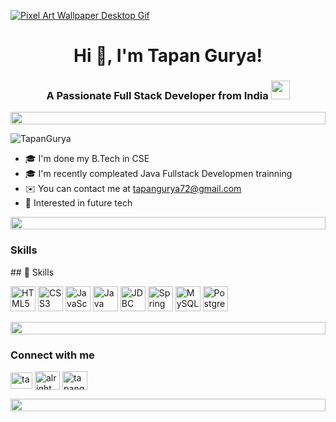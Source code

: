 
[![Pixel Art Wallpaper Desktop Gif](https://github.com/user-attachments/assets/68b05b87-a235-4916-82e3-b3d8bfa59896)
]()
<h1 align="center">Hi 👋, I'm Tapan Gurya!</h1>
<h3 align="center">A Passionate Full Stack Developer from India
    <img src="https://media.giphy.com/media/ObNTw8Uzwy6KQ/giphy.gif" width="30px"></h3>
<div align="left">
    <div align="left">
  <img src="https://i.imgur.com/dBaSKWF.gif" height="20" width="100%">
</div>
  
<p align="left"> <img src="https://komarev.com/ghpvc/?username=TapanGuryar&label=Profile%20views&color=0e75b6&style=flat" alt="TapanGurya" /> </p>



* 🎓  I'm done my B.Tech in CSE
* 🎓  I'm recently compleated Java Fullstack Developmen trainning
* ✉️  You can contact me at [tapangurya72@gmail.com](mailto:tapangurya72@gmail.com)
* 🚀 Interested in future tech

 <div align="left">
  <img src="https://i.imgur.com/dBaSKWF.gif" height="20" width="100%">
</div>

### Skills
<p align="left">
## 🚀 Skills

<p align="left">
  <!-- Frontend -->
  <img src="https://raw.githubusercontent.com/danielcranney/readme-generator/main/public/icons/skills/html5-colored.svg" width="40" height="40" alt="HTML5" />
  <img src="https://img.icons8.com/?size=96&id=21278&format=png" width="40" height="40" alt="CSS3" />
  <img src="https://img.icons8.com/?size=96&id=108784&format=png" width="40" height="40" alt="JavaScript" />
  
  <!-- Programming -->
  <img src="https://img.icons8.com/?size=96&id=13679&format=png" width="40" height="40" alt="Java" />
  
  <!-- Backend & Frameworks -->
  <img src="https://encrypted-tbn0.gstatic.com/images?q=tbn:ANd9GcTmT5h5HEkiMWGX0RaprJOmld4uujKqIgslVQ&s" width="40" height="40" alt="JDBC" />
  <img src="https://img.icons8.com/?size=96&id=90519&format=png" width="40" height="40" alt="Spring Boot" />
  
  <!-- Databases -->
  <img src="https://img.icons8.com/?size=96&id=13441&format=png" width="40" height="40" alt="MySQL" />
  <img src="https://img.icons8.com/?size=96&id=38561&format=png" width="40" height="40" alt="PostgreSQL" />
</p>


</p> 
  
<div align="left">
  <img src="https://i.imgur.com/dBaSKWF.gif" height="20" width="100%">
</div>
<h3 align="left">Connect with me </h3>
<p align="left">
<a href="[[https://www.linkedin.com/in/tapangurya/]()](https://www.linkedin.com/in/tapan-gurya-384370200/)" target="blank"><img align="center" src="https://raw.githubusercontent.com/rahuldkjain/github-profile-readme-generator/master/src/images/icons/Social/linked-in-alt.svg" alt="tapan gurya" height="26" width="35" /></a>
<a href="https://instagram.com/alright.abhi" target="blank"><img align="center" src="https://raw.githubusercontent.com/rahuldkjain/github-profile-readme-generator/master/src/images/icons/Social/instagram.svg" alt="alright.abhi" height="30" width="40" /></a>
<a href="https://discord.com/users/1240908554534260872" target="blank"><img align="center" src="https://www.svgrepo.com/show/353655/discord-icon.svg" alt="tapangurya" height="30" width="40" /></a>
</p>

 <div align="left">
  <img src="https://i.imgur.com/dBaSKWF.gif" height="20" width="100%">
</div>



<!---
![Top Langs](https://github-readme-stats.vercel.app/api/top-langs/?username=tapangurya&layout=donut-vertical&show_icons=true&theme=radical)
<div align="left">
    <div align="left">
  <img src="https://i.imgur.com/dBaSKWF.gif" height="20" width="100%">
</div>
  
![Abhishek's GitHub stats](https://github-readme-stats.vercel.app/api?username=tapangurya&show_icons=true&theme=radical)
<div align="left">
    <div align="left">
  <img src="https://i.imgur.com/dBaSKWF.gif" height="20" width="100%">
</div>
